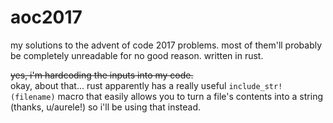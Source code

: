 # aoc2017
my solutions to the advent of code 2017 problems. most of them'll probably be completely unreadable for no good reason. written in rust. 

~~yes, i'm hardcoding the inputs into my code.~~  
okay, about that...
rust apparently has a really useful 
`include_str!(filename)`
macro that easily allows you to turn a file's contents into a string (thanks, u/aurele!) so i'll be using that instead.

